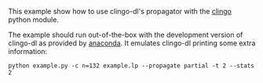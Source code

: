 This example show how to use clingo-dl's propagator with the [clingo] python module.

The example should run out-of-the-box with the development version of clingo-dl as provided by [anaconda].
It emulates clingo-dl printing some extra information:

    python example.py -c n=132 example.lp --propagate partial -t 2 --stats 2

[clingo]: https://potassco.org/clingo/python-api/current/
[anaconda]: https://anaconda.org/potassco/clingo-dl/
